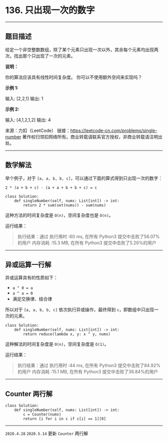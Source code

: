 # 136. 只出现一次的数字

---

## 题目描述

给定一个非空整数数组，除了某个元素只出现一次以外，其余每个元素均出现两次。找出那个只出现了一次的元素。

**说明：**

你的算法应该具有线性时间复杂度。 你可以不使用额外空间来实现吗？

**示例 1:**

输入: [2,2,1]
输出: 1

**示例 2:**

输入: [4,1,2,1,2]
输出: 4

来源：力扣（LeetCode）
链接：https://leetcode-cn.com/problems/single-number
著作权归领扣网络所有。商业转载请联系官方授权，非商业转载请注明出处。

---

## 数学解法

举个例子，对于 `[a, a, b, b, c]`，可以通过下面的算式得到只出现一次的数字：

`2 * (a + b + c) - (a + a + b + b + c) = c`

```python3
class Solution:
    def singleNumber(self, nums: List[int]) -> int:
        return 2 * sum(set(nums)) - sum(nums)
```

这种方法的时间复杂度是 `O(n)`，空间复杂度也是 `O(n)`。

运行结果：

> 执行结果：通过
> 执行用时 :60 ms, 在所有 Python3 提交中击败了56.07% 的用户
> 内存消耗 :15.3 MB, 在所有 Python3 提交中击败了5.26%的用户

---

## 异或运算一行解

异或运算具有的性质如下：

- `a ^ 0 = a`
- `a ^ a = 0`
- 满足交换律、结合律

所以对于 `[a, a, b, b, c]` 依次执行异或操作，最终得到 `c`，即数组中只出现一次的元素。

```python3
class Solution:
    def singleNumber(self, nums: List[int]) -> int:
        return reduce(lambda x, y: x ^ y, nums)
```

这种解法的时间复杂度是 `O(n)`，空间复杂度是 `O(1)`。

运行结果：
> 执行结果：通过
> 执行用时 :44 ms, 在所有 Python3 提交中击败了84.92% 的用户
> 内存消耗 :15.1 MB, 在所有 Python3 提交中击败了36.84%的用户

---

## Counter 两行解

```python3
class Solution:
    def singleNumber(self, nums: List[int]) -> int:
        c = Counter(nums)
        return [i for i in c if c[i] == 1][0]
```

---

`2020.4.28`
`2020.5.14` 更新 `Counter` 两行解
